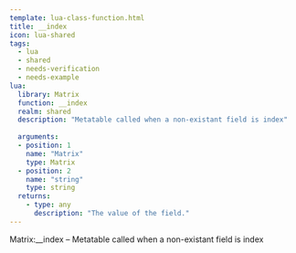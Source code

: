 ```yaml
---
template: lua-class-function.html
title: __index
icon: lua-shared
tags:
  - lua
  - shared
  - needs-verification
  - needs-example
lua:
  library: Matrix
  function: __index
  realm: shared
  description: "Metatable called when a non-existant field is index"
  
  arguments:
  - position: 1
    name: "Matrix"
    type: Matrix
  - position: 2
    name: "string"
    type: string
  returns:
    - type: any
      description: "The value of the field."
---
```


<div class="lua__search__keywords">
Matrix:__index &#x2013; Metatable called when a non-existant field is index
</div>
